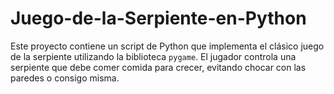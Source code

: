 # Juego-de-la-Serpiente-en-Python
Este proyecto contiene un script de Python que implementa el clásico juego de la serpiente utilizando la biblioteca `pygame`. El jugador controla una serpiente que debe comer comida para crecer, evitando chocar con las paredes o consigo misma.

